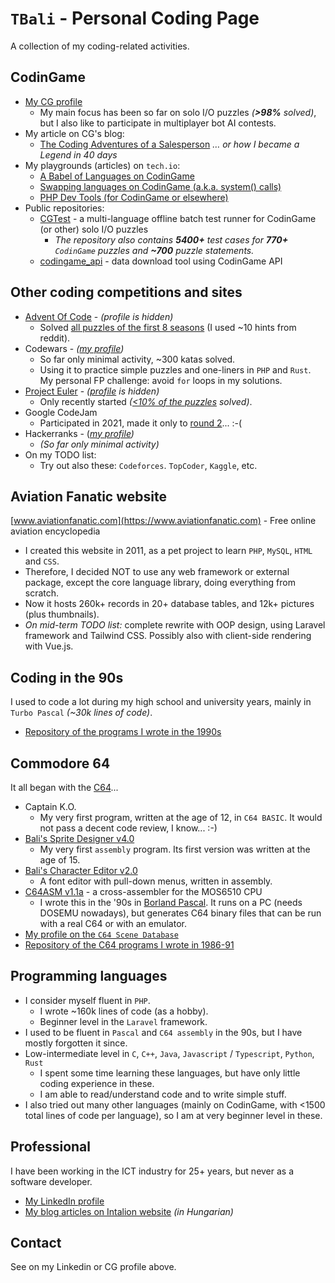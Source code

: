 # `TBali` - Personal Coding Page

A collection of my coding-related activities.

## CodinGame

* [My CG profile](https://www.codingame.com/profile/08e6e13d9f7cad047d86ec4d10c777500155033)
    * My main focus has been so far on solo I/O puzzles _(__>98%__ solved)_, but I also like to participate in multiplayer bot AI contests.
* My article on CG's blog:
    * [The Coding Adventures of a Salesperson](https://www.codingame.com/blog/salesperson-coding/) _… or how I became a Legend in 40 days_
* My playgrounds (articles) on `tech.io`:
    * [A Babel of Languages on CodinGame](https://www.codingame.com/playgrounds/56997/a-babel-of-languages-on-codingame/intro)
    * [Swapping languages on CodinGame (a.k.a. system() calls)](https://www.codingame.com/playgrounds/59982/swapping-languages-on-codingame-a-k-a--system-calls/intro)
    * [PHP Dev Tools (for CodinGame or elsewhere)](https://www.codingame.com/playgrounds/77580/php-dev-tools-for-codingame-or-elsewhere/intro)
* Public repositories:
    * [CGTest](https://github.com/tbali0524/cgtest) - a multi-language offline batch test runner for CodinGame (or other) solo I/O puzzles
        * _The repository also contains __5400+__ test cases for __770+__ `CodinGame` puzzles and __~700__ puzzle statements._
    * [codingame_api](https://github.com/tbali0524/codingame_api) - data download tool using CodinGame API

## Other coding competitions and sites

* [Advent Of Code](https://adventofcode.com/) - _(profile is hidden)_
    * Solved [all puzzles of the first 8 seasons](pic/aoc.png) (I used ~10 hints from reddit).
* Codewars - _([my profile](https://www.codewars.com/users/tbali0524))_
    * So far only minimal activity, ~300 katas solved.
    * Using it to practice simple puzzles and one-liners in `PHP` and `Rust`. My personal FP challenge: avoid `for` loops in my solutions.
* [Project Euler](https://projecteuler.net/) - _([profile](https://projecteuler.net/progress=TBali) is hidden)_
    * Only recently started _([<10% of the puzzles](https://projecteuler.net/profile/TBali.png) solved)_.
* Google CodeJam
    * Participated in 2021, made it only to [round 2](pic/codejam21cert.png)... :-(
* Hackerranks - (_[my profile](https://www.hackerrank.com/TBali))_
    * _(So far only minimal activity)_
* On my TODO list:
    * Try out also these: `Codeforces`. `TopCoder`, `Kaggle`, etc.

## Aviation Fanatic website

[www.aviationfanatic.com](https://www.aviationfanatic.com) - Free online aviation encyclopedia

* I created this website in 2011, as a pet project to learn `PHP`, `MySQL`, `HTML` and `CSS`.
* Therefore, I decided NOT to use any web framework or external package, except the core language library, doing everything from scratch.
* Now it hosts 260k+ records in 20+ database tables, and 12k+ pictures (plus thumbnails).
* _On mid-term TODO list:_ complete rewrite with OOP design, using Laravel framework and Tailwind CSS. Possibly also with client-side rendering with Vue.js.

## Coding in the 90s

I used to code a lot during my high school and university years, mainly in `Turbo Pascal` _(~30k lines of code)_.

* [Repository of the programs I wrote in the 1990s](https://github.com/tbali0524/pc-coding-1990s)

## Commodore 64

It all began with the [C64](https://en.wikipedia.org/wiki/Commodore_64)...

* Captain K.O.
    * My very first program, written at the age of 12, in `C64 BASIC`. It would not pass a decent code review, I know... :-)
* [Bali's Sprite Designer v4.0](https://csdb.dk/release/?id=190116)
    * My very first `assembly` program. Its first version was written at the age of 15.
* [Bali's Character Editor v2.0](https://csdb.dk/release/?id=190117)
    * A font editor with pull-down menus, written in assembly.
* [C64ASM v1.1a](https://csdb.dk/release/?id=190119) - a cross-assembler for the MOS6510 CPU
    * I wrote this in the '90s in [Borland Pascal](https://en.wikipedia.org/wiki/Turbo_Pascal). It runs on a PC (needs DOSEMU nowadays), but generates C64 binary files that can be run with a real C64 or with an emulator.
* [My profile on the `C64 Scene Database`](https://csdb.dk/scener/?id=34229)
* [Repository of the C64 programs I wrote in 1986-91](https://github.com/tbali0524/c64-coding-1986-1991)

## Programming languages

* I consider myself fluent in `PHP`.
    * I wrote ~160k lines of code (as a hobby).
    * Beginner level in the `Laravel` framework.
* I used to be fluent in `Pascal` and `C64 assembly` in the 90s, but I have mostly forgotten it since.
* Low-intermediate level in `C`, `C++`, `Java`, `Javascript` / `Typescript`, `Python`, `Rust`
    * I spent some time learning these languages, but have only little coding experience in these.
    * I am able to read/understand code and to write simple stuff.
* I also tried out many other languages (mainly on CodinGame, with <1500 total lines of code per language), so I am at very beginner level in these.

## Professional

I have been working in the ICT industry for 25+ years, but never as a software developer.

* [My LinkedIn profile](https://www.linkedin.com/in/tothbalint/)
* [My blog articles on Intalion website](https://www.intalion.hu/author/toth_balint/) _(in Hungarian)_

## Contact

See on my Linkedin or CG profile above.
